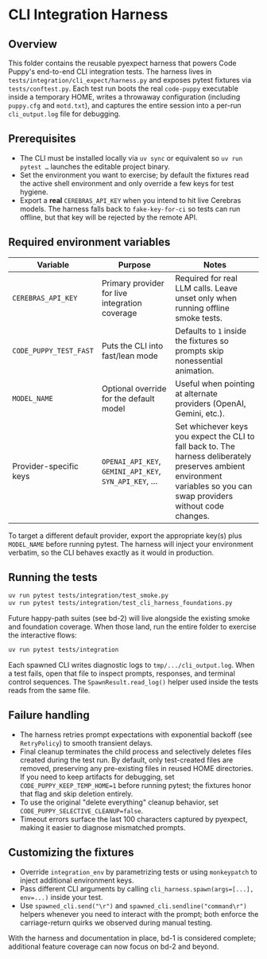 # CLI Integration Harness

## Overview
This folder contains the reusable pyexpect harness that powers Code Puppy's end-to-end CLI integration tests. The harness lives in `tests/integration/cli_expect/harness.py` and exposes pytest fixtures via `tests/conftest.py`. Each test run boots the real `code-puppy` executable inside a temporary HOME, writes a throwaway configuration (including `puppy.cfg` and `motd.txt`), and captures the entire session into a per-run `cli_output.log` file for debugging.

## Prerequisites
- The CLI must be installed locally via `uv sync` or equivalent so `uv run pytest …` launches the editable project binary.
- Set the environment you want to exercise; by default the fixtures read the active shell environment and only override a few keys for test hygiene.
- Export a **real** `CEREBRAS_API_KEY` when you intend to hit live Cerebras models. The harness falls back to `fake-key-for-ci` so tests can run offline, but that key will be rejected by the remote API.

## Required environment variables
| Variable | Purpose | Notes |
| --- | --- | --- |
| `CEREBRAS_API_KEY` | Primary provider for live integration coverage | Required for real LLM calls. Leave unset only when running offline smoke tests. |
| `CODE_PUPPY_TEST_FAST` | Puts the CLI into fast/lean mode | Defaults to `1` inside the fixtures so prompts skip nonessential animation. |
| `MODEL_NAME` | Optional override for the default model | Useful when pointing at alternate providers (OpenAI, Gemini, etc.). |
| Provider-specific keys | `OPENAI_API_KEY`, `GEMINI_API_KEY`, `SYN_API_KEY`, … | Set whichever keys you expect the CLI to fall back to. The harness deliberately preserves ambient environment variables so you can swap providers without code changes. |

To target a different default provider, export the appropriate key(s) plus `MODEL_NAME` before running pytest. The harness will inject your environment verbatim, so the CLI behaves exactly as it would in production.

## Running the tests
```bash
uv run pytest tests/integration/test_smoke.py
uv run pytest tests/integration/test_cli_harness_foundations.py
```

Future happy-path suites (see bd-2) will live alongside the existing smoke and foundation coverage. When those land, run the entire folder to exercise the interactive flows:

```bash
uv run pytest tests/integration
```

Each spawned CLI writes diagnostic logs to `tmp/.../cli_output.log`. When a test fails, open that file to inspect prompts, responses, and terminal control sequences. The `SpawnResult.read_log()` helper used inside the tests reads from the same file.

## Failure handling
- The harness retries prompt expectations with exponential backoff (see `RetryPolicy`) to smooth transient delays.
- Final cleanup terminates the child process and selectively deletes files created during the test run. By default, only test-created files are removed, preserving any pre-existing files in reused HOME directories. If you need to keep artifacts for debugging, set `CODE_PUPPY_KEEP_TEMP_HOME=1` before running pytest; the fixtures honor that flag and skip deletion entirely.
- To use the original "delete everything" cleanup behavior, set `CODE_PUPPY_SELECTIVE_CLEANUP=false`.
- Timeout errors surface the last 100 characters captured by pyexpect, making it easier to diagnose mismatched prompts.

## Customizing the fixtures
- Override `integration_env` by parametrizing tests or using `monkeypatch` to inject additional environment keys.
- Pass different CLI arguments by calling `cli_harness.spawn(args=[...], env=...)` inside your test.
- Use `spawned_cli.send("\r")` and `spawned_cli.sendline("command\r")` helpers whenever you need to interact with the prompt; both enforce the carriage-return quirks we observed during manual testing.

With the harness and documentation in place, bd-1 is considered complete; additional feature coverage can now focus on bd-2 and beyond.
